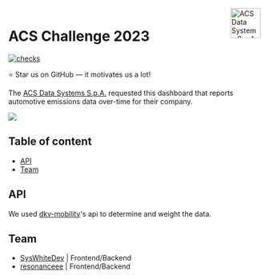 <a href="https://acs.it/">
    <img src="https://i.imgur.com/KJYzkG4.png" alt="ACS Data Systems S.p.A. logo" title="ACS Data Systems S.p.A." align="right" height="60" />
</a>

# ACS Challenge 2023

[![checks](https://github.com/SysWhiteDev/ACS-Challenge-2023/actions/workflows/tests.yml/badge.svg)](https://github.com/SysWhiteDev/ACS-Challenge-2023/actions/workflows/tests.yml)

⭐ Star us on GitHub — it motivates us a lot!

The [ACS Data Systems S.p.A.](https://www.acs.it/it/) requested this dashboard that reports automotive emissions data over-time for their company.

<img src="https://ci4.googleusercontent.com/proxy/UO5NpXOu5IClYVq2K1y7siH0mzl_LwAm3vUQKFRbudZWvLtAtEVOSQrMhnDKpKKKL6b0jD1ufFJ4PB4B70xDHPGmtEPTZPiHLkET67jqkiimuUhhNRY-Ua_phiUyN8qL-T3_siw=s0-d-e1-ft#https://www.datocms-assets.com/31871/1644413485-banner_email_myacs_new_700x157.png">

## Table of content

- [API](#api)
- [Team](#team)

## API

We used [dkv-mobility](https://api-portal.dkv-mobility.com/)'s api to determine and weight the data.

## Team

- [SysWhiteDev](https://github.com/syswhitedev) | Frontend/Backend
- [resonanceee](https://github.com/resonanceee) | Frontend/Backend
